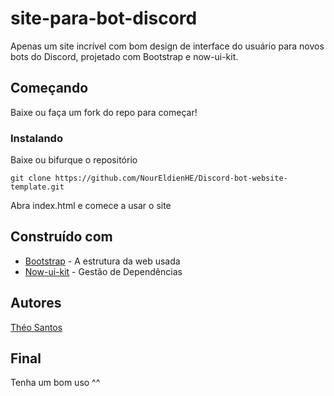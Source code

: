# site-para-bot-discord
Apenas um site incrível com bom design de interface do usuário para novos bots do Discord, projetado com Bootstrap e now-ui-kit.

## Começando

Baixe ou faça um fork do repo para começar!

### Instalando

Baixe ou bifurque o repositório

```
git clone https://github.com/NourEldienHE/Discord-bot-website-template.git
```

Abra index.html e comece a usar o site

## Construído com

* [Bootstrap](https://getbootstrap.com/) - A estrutura da web usada
* [Now-ui-kit](https://demos.creative-tim.com/now-ui-kit/index.html) - Gestão de Dependências

## Autores

[Théo Santos](https://github.com/TheoSant0s)


## Final

Tenha um bom uso ^^
